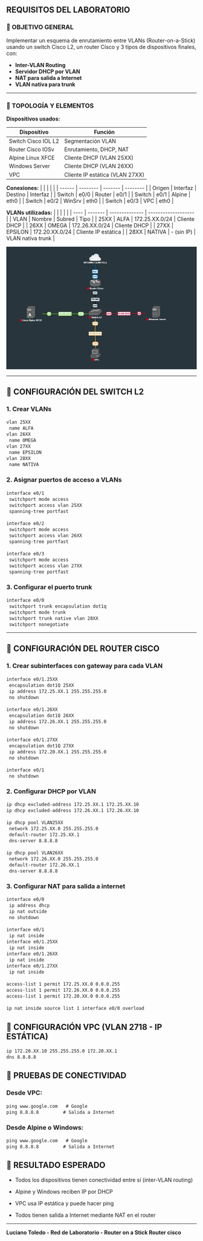 ## REQUISITOS DEL LABORATORIO
### 🧩 OBJETIVO GENERAL

Implementar un esquema de enrutamiento entre VLANs (Router-on-a-Stick) usando un switch Cisco L2, un router Cisco y 3 tipos de dispositivos finales, con:
- **Inter-VLAN Routing**
- **Servidor DHCP por VLAN**
- **NAT para salida a Internet**
- **VLAN nativa para trunk**
---
### 💪 TOPOLOGÍA Y ELEMENTOS
**Dispositivos usados:**

| Dispositivo         | Función                         |
| ------------------- | ------------------------------- |
| Switch Cisco IOL L2 | Segmentación VLAN               |
| Router Cisco IOSv   | Enrutamiento, DHCP, NAT         |
| Alpine Linux XFCE   | Cliente DHCP (VLAN 25XX)        |
| Windows Server      | Cliente DHCP (VLAN 26XX)        |
| VPC                 | Cliente IP estática (VLAN 27XX) |

**Conexiones:**
|        |          |         |          |
| ------ | -------- | ------- | -------- |
| Origen | Interfaz | Destino | Interfaz |
| Switch | e0/0     | Router  | e0/1     |
| Switch | e0/1     | Alpine  | eth0     |
| Switch | e0/2     | WinSrv  | eth0     |
| Switch | e0/3     | VPC     | eth0     |

**VLANs utilizadas:**
|      |         |                |                     |
| ---- | ------- | -------------- | ------------------- |
| VLAN | Nombre  | Subred         | Tipo                |
| 25XX | ALFA    | 172.25.XX.0/24 | Cliente DHCP        |
| 26XX | OMEGA   | 172.26.XX.0/24 | Cliente DHCP        |
| 27XX | EPSILON | 172.20.XX.0/24 | Cliente IP estática |
| 28XX | NATIVA  | - (sin IP)     | VLAN nativa trunk   |

![Inter VLAN](Imagenes/6-Inter%20VLAN%20Routing%20-%20Router%20(Cisco)%20on%20a%20Stick/6-Inter%20VLAN%20Routing%20-%20Router%20(Cisco)%20on%20a%20Stick.png)


---
## 🔧 CONFIGURACIÓN DEL SWITCH L2

### 1. Crear VLANs
```batch
vlan 25XX
 name ALFA
vlan 26XX
 name OMEGA
vlan 27XX
 name EPSILON
vlan 28XX
 name NATIVA
```

### 2. Asignar puertos de acceso a VLANs

```batch
interface e0/1
 switchport mode access
 switchport access vlan 25XX
 spanning-tree portfast

interface e0/2
 switchport mode access
 switchport access vlan 26XX
 spanning-tree portfast

interface e0/3
 switchport mode access
 switchport access vlan 27XX
 spanning-tree portfast
```
### 3. Configurar el puerto trunk

```batch
interface e0/0
 switchport trunk encapsulation dot1q
 switchport mode trunk
 switchport trunk native vlan 28XX
 switchport nonegotiate
```

---
## 🚀 CONFIGURACIÓN DEL ROUTER CISCO

### 1. Crear subinterfaces con gateway para cada VLAN

```batch
interface e0/1.25XX
 encapsulation dot1Q 25XX
 ip address 172.25.XX.1 255.255.255.0
 no shutdown

interface e0/1.26XX
 encapsulation dot1Q 26XX
 ip address 172.26.XX.1 255.255.255.0
 no shutdown

interface e0/1.27XX
 encapsulation dot1Q 27XX
 ip address 172.20.XX.1 255.255.255.0
 no shutdown

interface e0/1
 no shutdown
```
### 2. Configurar DHCP por VLAN

```batch
ip dhcp excluded-address 172.25.XX.1 172.25.XX.10
ip dhcp excluded-address 172.26.XX.1 172.26.XX.10

ip dhcp pool VLAN25XX
 network 172.25.XX.0 255.255.255.0
 default-router 172.25.XX.1
 dns-server 8.8.8.8

ip dhcp pool VLAN26XX
 network 172.26.XX.0 255.255.255.0
 default-router 172.26.XX.1
 dns-server 8.8.8.8
```

### 3. Configurar NAT para salida a internet

```batch
interface e0/0
 ip address dhcp
 ip nat outside
 no shutdown

interface e0/1
 ip nat inside
interface e0/1.25XX
 ip nat inside
interface e0/1.26XX
 ip nat inside
interface e0/1.27XX
 ip nat inside

access-list 1 permit 172.25.XX.0 0.0.0.255
access-list 1 permit 172.26.XX.0 0.0.0.255
access-list 1 permit 172.20.XX.0 0.0.0.255

ip nat inside source list 1 interface e0/0 overload
```

## 💼 CONFIGURACIÓN VPC (VLAN 2718 - IP ESTÁTICA)

```batch
ip 172.20.XX.10 255.255.255.0 172.20.XX.1
dns 8.8.8.8
```

## 🔌 PRUEBAS DE CONECTIVIDAD

### Desde VPC:

```batch
ping www.google.com   # Google
ping 8.8.8.8         # Salida a Internet
```

### Desde Alpine o Windows:

```batch
ping www.google.com   # Google
ping 8.8.8.8         # Salida a Internet
```


## 📄 RESULTADO ESPERADO

- Todos los dispositivos tienen conectividad entre sí (inter-VLAN routing)
    
- Alpine y Windows reciben IP por DHCP
    
- VPC usa IP estática y puede hacer ping
    
- Todos tienen salida a Internet mediante NAT en el router
    

---
**Luciano Toledo - Red de Laboratorio - Router on a Stick Router cisco**
